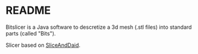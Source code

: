 # README #

Bitslicer is a Java software to descretize a 3d mesh (.stl files) into standard parts (called "Bits").

Slicer based on [SliceAndDaid](https://github.com/daid/SliceAndDaid).